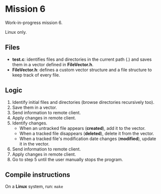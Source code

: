 # Mission 6

Work-in-progress mission 6.

Linux only.

## Files
- **test.c**: identifies files and directories in the current path (.) and saves them in a vector defined in **FileVector.h**.
- **FileVector.h**: defines a custom vector structure and a file structure to keep track of every file.

## Logic
1. Identify initial files and directories (browse directories recursively too).
2. Save them in a vector.
3. Send information to remote client.
4. Apply changes in remote client.
5. Identify changes.
   - When an untracked file appears (**created**), add it to the vector.
   - When a tracked file disappears (**deleted**), delete it from the vector.
   - When a tracked file's modification date changes (**modified**), update it in the vector.
6. Send information to remote client.
7. Apply changes in remote client.
8. Go to step 5 until the user manually stops the program.

## Compile instructions
On a **Linux** system, run:
`make`